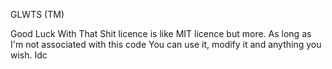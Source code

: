 GLWTS (TM)

Good Luck With That Shit licence is like MIT licence but more. As long as I'm not associated with this code You can use it, modify it and anything you wish. Idc
